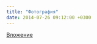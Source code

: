 ```yaml
---
title: "Фотография"
date: 2014-07-26 09:12:00 +0300
---
```



[Вложение](https://vk.com/photo37791457_335119708)
